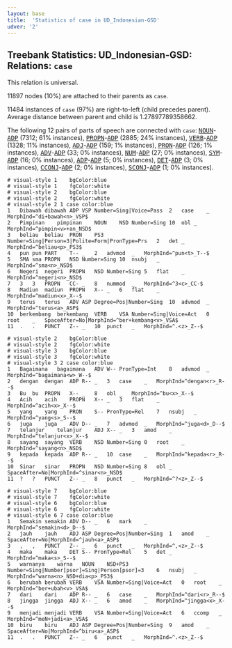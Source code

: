 ```yaml
---
layout: base
title:  'Statistics of case in UD_Indonesian-GSD'
udver: '2'
---
```


## Treebank Statistics: UD_Indonesian-GSD: Relations: `case`

This relation is universal.

11897 nodes (10%) are attached to their parents as `case`.

11484 instances of `case` (97%) are right-to-left (child precedes parent).
Average distance between parent and child is 1.27897789358662.

The following 12 pairs of parts of speech are connected with `case`: <tt><a href="id_gsd-pos-NOUN.html">NOUN</a></tt>-<tt><a href="id_gsd-pos-ADP.html">ADP</a></tt> (7312; 61% instances), <tt><a href="id_gsd-pos-PROPN.html">PROPN</a></tt>-<tt><a href="id_gsd-pos-ADP.html">ADP</a></tt> (2885; 24% instances), <tt><a href="id_gsd-pos-VERB.html">VERB</a></tt>-<tt><a href="id_gsd-pos-ADP.html">ADP</a></tt> (1328; 11% instances), <tt><a href="id_gsd-pos-ADJ.html">ADJ</a></tt>-<tt><a href="id_gsd-pos-ADP.html">ADP</a></tt> (159; 1% instances), <tt><a href="id_gsd-pos-PRON.html">PRON</a></tt>-<tt><a href="id_gsd-pos-ADP.html">ADP</a></tt> (126; 1% instances), <tt><a href="id_gsd-pos-ADV.html">ADV</a></tt>-<tt><a href="id_gsd-pos-ADP.html">ADP</a></tt> (33; 0% instances), <tt><a href="id_gsd-pos-NUM.html">NUM</a></tt>-<tt><a href="id_gsd-pos-ADP.html">ADP</a></tt> (27; 0% instances), <tt><a href="id_gsd-pos-SYM.html">SYM</a></tt>-<tt><a href="id_gsd-pos-ADP.html">ADP</a></tt> (16; 0% instances), <tt><a href="id_gsd-pos-ADP.html">ADP</a></tt>-<tt><a href="id_gsd-pos-ADP.html">ADP</a></tt> (5; 0% instances), <tt><a href="id_gsd-pos-DET.html">DET</a></tt>-<tt><a href="id_gsd-pos-ADP.html">ADP</a></tt> (3; 0% instances), <tt><a href="id_gsd-pos-CCONJ.html">CCONJ</a></tt>-<tt><a href="id_gsd-pos-ADP.html">ADP</a></tt> (2; 0% instances), <tt><a href="id_gsd-pos-SCONJ.html">SCONJ</a></tt>-<tt><a href="id_gsd-pos-ADP.html">ADP</a></tt> (1; 0% instances).


~~~ conllu
# visual-style 1	bgColor:blue
# visual-style 1	fgColor:white
# visual-style 2	bgColor:blue
# visual-style 2	fgColor:white
# visual-style 2 1 case	color:blue
1	Dibawah	dibawah	ADP	VSP	Number=Sing|Voice=Pass	2	case	_	MorphInd=^di+bawah<n>_VSP$
2	Pimpinan	pimpinan	NOUN	NSD	Number=Sing	10	obl	_	MorphInd=^pimpin<v>+an_NSD$
3	beliau	beliau	PRON	PS3	Number=Sing|Person=3|Polite=Form|PronType=Prs	2	det	_	MorphInd=^beliau<p>_PS3$
4	pun	pun	PART	T--	_	2	advmod	_	MorphInd=^pun<t>_T--$
5	SMA	sma	PROPN	NSD	Number=Sing	10	nsubj	_	MorphInd=^sma<n>_NSD$
6	Negeri	negeri	PROPN	NSD	Number=Sing	5	flat	_	MorphInd=^negeri<n>_NSD$
7	3	3	PROPN	CC-	_	8	nummod	_	MorphInd=^3<c>_CC-$
8	Madiun	madiun	PROPN	X--	_	6	flat	_	MorphInd=^madiun<x>_X--$
9	terus	terus	ADV	ASP	Degree=Pos|Number=Sing	10	advmod	_	MorphInd=^terus<a>_ASP$
10	berkembang	berkembang	VERB	VSA	Number=Sing|Voice=Act	0	root	_	SpaceAfter=No|MorphInd=^ber+kembang<v>_VSA$
11	.	.	PUNCT	Z--	_	10	punct	_	MorphInd=^.<z>_Z--$

~~~


~~~ conllu
# visual-style 2	bgColor:blue
# visual-style 2	fgColor:white
# visual-style 3	bgColor:blue
# visual-style 3	fgColor:white
# visual-style 3 2 case	color:blue
1	Bagaimana	bagaimana	ADV	W--	PronType=Int	8	advmod	_	MorphInd=^bagaimana<w>_W--$
2	dengan	dengan	ADP	R--	_	3	case	_	MorphInd=^dengan<r>_R--$
3	Bu	bu	PROPN	X--	_	8	obl	_	MorphInd=^bu<x>_X--$
4	Acih	acih	PROPN	X--	_	3	flat	_	MorphInd=^acih<x>_X--$
5	yang	yang	PRON	S--	PronType=Rel	7	nsubj	_	MorphInd=^yang<s>_S--$
6	juga	juga	ADV	D--	_	7	advmod	_	MorphInd=^juga<d>_D--$
7	telanjur	telanjur	ADJ	X--	_	3	amod	_	MorphInd=^telanjur<x>_X--$
8	sayang	sayang	VERB	NSD	Number=Sing	0	root	_	MorphInd=^sayang<n>_NSD$
9	kepada	kepada	ADP	R--	_	10	case	_	MorphInd=^kepada<r>_R--$
10	Sinar	sinar	PROPN	NSD	Number=Sing	8	obl	_	SpaceAfter=No|MorphInd=^sinar<n>_NSD$
11	?	?	PUNCT	Z--	_	8	punct	_	MorphInd=^?<z>_Z--$

~~~


~~~ conllu
# visual-style 7	bgColor:blue
# visual-style 7	fgColor:white
# visual-style 6	bgColor:blue
# visual-style 6	fgColor:white
# visual-style 6 7 case	color:blue
1	Semakin	semakin	ADV	D--	_	6	mark	_	MorphInd=^semakin<d>_D--$
2	jauh	jauh	ADJ	ASP	Degree=Pos|Number=Sing	1	amod	_	SpaceAfter=No|MorphInd=^jauh<a>_ASP$
3	,	,	PUNCT	Z--	_	6	punct	_	MorphInd=^,<z>_Z--$
4	maka	maka	DET	S--	PronType=Rel	5	det	_	MorphInd=^maka<s>_S--$
5	warnanya	warna	NOUN	NSD+PS3	Number=Sing|Number[psor]=Sing|Person[psor]=3	6	nsubj	_	MorphInd=^warna<n>_NSD+dia<p>_PS3$
6	berubah	berubah	VERB	VSA	Number=Sing|Voice=Act	0	root	_	MorphInd=^ber+ubah<v>_VSA$
7	dari	dari	ADP	R--	_	6	case	_	MorphInd=^dari<r>_R--$
8	jingga	jingga	ADJ	X--	_	6	amod	_	MorphInd=^jingga<x>_X--$
9	menjadi	menjadi	VERB	VSA	Number=Sing|Voice=Act	6	ccomp	_	MorphInd=^meN+jadi<a>_VSA$
10	biru	biru	ADJ	ASP	Degree=Pos|Number=Sing	9	amod	_	SpaceAfter=No|MorphInd=^biru<a>_ASP$
11	.	.	PUNCT	Z--	_	6	punct	_	MorphInd=^.<z>_Z--$

~~~


